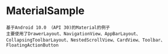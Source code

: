 # MaterialSample
    基于Android 10.0 （API 30)的Material的例子
    主要使用了DrawerLayout、NavigationView、AppBarLayout、CollapsingToolbarLayout、NestedScrollView、CardView、Toolbar、FloatingActionButton
